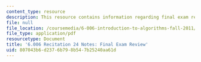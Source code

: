 ```yaml
---
content_type: resource
description: This resource contains information regarding final exam review.
file: null
file_location: /coursemedia/6-006-introduction-to-algorithms-fall-2011/807043b6d2376b798b547b25240aa61d_MIT6_006F11_rec24.pdf
file_type: application/pdf
resourcetype: Document
title: '6.006 Recitation 24 Notes: Final Exam Review'
uid: 807043b6-d237-6b79-8b54-7b25240aa61d
---
```

